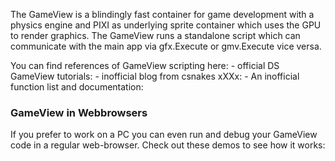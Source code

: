 The GameView is a blindingly fast container for game development with a physics engine and PIXI as underlying sprite container which uses the GPU to render graphics. The GameView runs a standalone script which can communicate with the main app via gfx.Execute or gmv.Execute vice versa.

You can find references of GameView scripting here:
	- official DS GameView tutorials: [](https://dsgameview.wixsite.com/gameview)
	- inofficial blog from csnakes xXXx: [](https://dsgameengine.blogspot.com)
	- An inofficial function list and documentation: [](https://docs.google.com/document/d/1Bs\_LXQQv-JdZQMaOdsM6rkHPZjaFACVvodATbL5M0H4/view)


### GameView in Webbrowsers
If you prefer to work on a PC you can even run and debug your GameView code in a regular web-browser. Check out these demos to see how it works: [](http://androidscript.org/beta/GameViewWeb)
